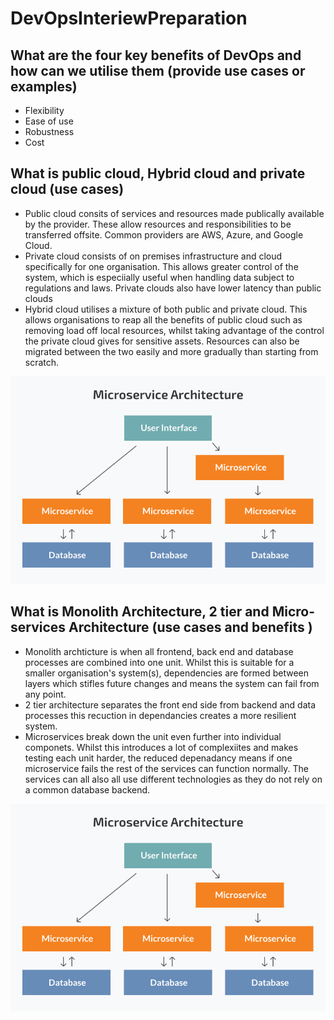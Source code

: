 # DevOpsInteriewPreparation

## What are the four key benefits of DevOps and how can we utilise them (provide use cases or examples)
- Flexibility 
- Ease of use
- Robustness
- Cost

## What is public cloud, Hybrid cloud and private cloud (use cases)
- Public cloud consits of services and resources made publically available by the provider. These allow resources and responsibilities to be transferred offsite. Common providers are AWS, Azure, and Google Cloud.
- Private cloud consists of on premises infrastructure and cloud specifically for one organisation. This allows greater control of the system, which is especiially useful when handling data subject to regulations and laws. Private clouds also have lower latency than public clouds
- Hybrid cloud utilises a mixture of both public and private cloud. This allows organisations to reap all the benefits of public cloud such as removing load off local resources, whilst taking advantage of the control the private cloud gives for sensitive assets. Resources can also be migrated between the two easily and more gradually than starting from scratch.

![Types of cloud](https://github.com/jackingham/DevOpsInteriewPreparation/blob/main/image.png?raw=true)



## What is Monolith Architecture, 2 tier and Micro-services Architecture (use cases and benefits )

- Monolith archticture is when all frontend, back end and database processes are combined into one unit. Whilst this is suitable for a smaller organisation's system(s), dependencies are formed between layers which stifles future changes and means the system can fail from any point.
- 2 tier architecture separates the front end side from backend and data processes this recuction in dependancies creates a more resilient system.
- Microservices break down the unit even further into individual componets. Whilst this introduces a lot of complexiites and makes testing each unit harder, the reduced depenadancy means if one microservice fails the rest of the services can function normally. The services can all also all use different technologies as they do not rely on a common database backend.

![Microservices](https://github.com/jackingham/DevOpsInteriewPreparation/blob/main/microservices.jpg?raw=true)


